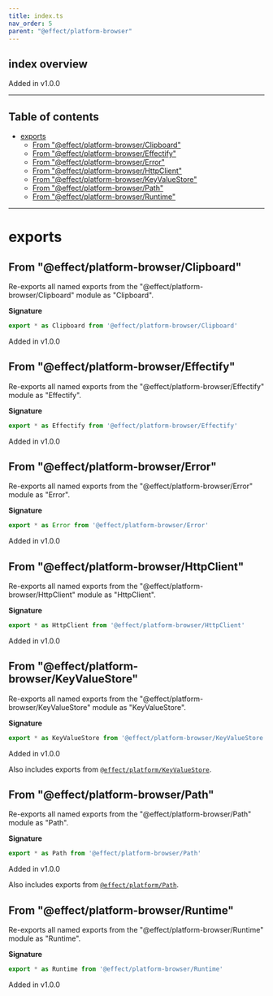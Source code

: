 ```yaml
---
title: index.ts
nav_order: 5
parent: "@effect/platform-browser"
---
```


## index overview

Added in v1.0.0

---

<h2 class="text-delta">Table of contents</h2>

- [exports](#exports)
  - [From "@effect/platform-browser/Clipboard"](#from-effectplatform-browserclipboard)
  - [From "@effect/platform-browser/Effectify"](#from-effectplatform-browsereffectify)
  - [From "@effect/platform-browser/Error"](#from-effectplatform-browsererror)
  - [From "@effect/platform-browser/HttpClient"](#from-effectplatform-browserhttpclient)
  - [From "@effect/platform-browser/KeyValueStore"](#from-effectplatform-browserkeyvaluestore)
  - [From "@effect/platform-browser/Path"](#from-effectplatform-browserpath)
  - [From "@effect/platform-browser/Runtime"](#from-effectplatform-browserruntime)

---

# exports

## From "@effect/platform-browser/Clipboard"

Re-exports all named exports from the "@effect/platform-browser/Clipboard" module as "Clipboard".

**Signature**

```ts
export * as Clipboard from '@effect/platform-browser/Clipboard'
```

Added in v1.0.0

## From "@effect/platform-browser/Effectify"

Re-exports all named exports from the "@effect/platform-browser/Effectify" module as "Effectify".

**Signature**

```ts
export * as Effectify from '@effect/platform-browser/Effectify'
```

Added in v1.0.0

## From "@effect/platform-browser/Error"

Re-exports all named exports from the "@effect/platform-browser/Error" module as "Error".

**Signature**

```ts
export * as Error from '@effect/platform-browser/Error'
```

Added in v1.0.0

## From "@effect/platform-browser/HttpClient"

Re-exports all named exports from the "@effect/platform-browser/HttpClient" module as "HttpClient".

**Signature**

```ts
export * as HttpClient from '@effect/platform-browser/HttpClient'
```

Added in v1.0.0

## From "@effect/platform-browser/KeyValueStore"

Re-exports all named exports from the "@effect/platform-browser/KeyValueStore" module as "KeyValueStore".

**Signature**

```ts
export * as KeyValueStore from '@effect/platform-browser/KeyValueStore'
```

Added in v1.0.0

Also includes exports from [`@effect/platform/KeyValueStore`](https://effect-ts.github.io/platform/platform/KeyValueStore.ts.html).

## From "@effect/platform-browser/Path"

Re-exports all named exports from the "@effect/platform-browser/Path" module as "Path".

**Signature**

```ts
export * as Path from '@effect/platform-browser/Path'
```

Added in v1.0.0

Also includes exports from [`@effect/platform/Path`](https://effect-ts.github.io/platform/platform/Path.ts.html).

## From "@effect/platform-browser/Runtime"

Re-exports all named exports from the "@effect/platform-browser/Runtime" module as "Runtime".

**Signature**

```ts
export * as Runtime from '@effect/platform-browser/Runtime'
```

Added in v1.0.0
